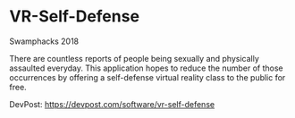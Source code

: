# VR-Self-Defense
Swamphacks 2018

There are countless reports of people being sexually and physically assaulted everyday. This application hopes to reduce the number of those occurrences by offering a self-defense virtual reality class to the public for free.

DevPost:
https://devpost.com/software/vr-self-defense

